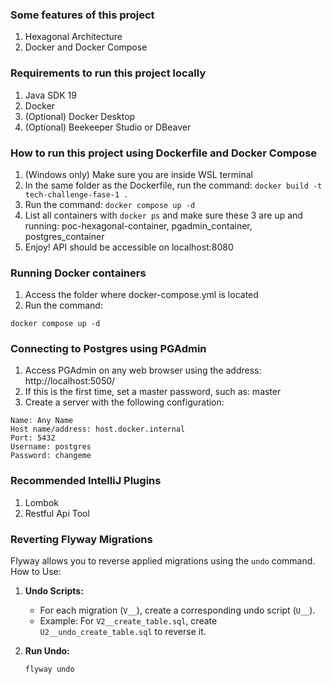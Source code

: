 ### Some features of this project

1. Hexagonal Architecture
2. Docker and Docker Compose

### Requirements to run this project locally

1. Java SDK 19
2. Docker
3. (Optional) Docker Desktop
4. (Optional) Beekeeper Studio or DBeaver

### How to run this project using Dockerfile and Docker Compose

1. (Windows only) Make sure you are inside WSL terminal
2. In the same folder as the Dockerfile, run the command: ```docker build -t tech-challenge-fase-1 .```
3. Run the command: ```docker compose up -d```
4. List all containers with ```docker ps``` and make sure these 3 are up and running: poc-hexagonal-container,
   pgadmin_container, postgres_container
5. Enjoy! API should be accessible on localhost:8080

### Running Docker containers

1. Access the folder where docker-compose.yml is located
2. Run the command:

```
docker compose up -d 
```

### Connecting to Postgres using PGAdmin

1. Access PGAdmin on any web browser using the address: http://localhost:5050/
2. If this is the first time, set a master password, such as: master
3. Create a server with the following configuration:

```
Name: Any Name
Host name/address: host.docker.internal
Port: 5432
Username: postgres
Password: changeme
```

### Recommended IntelliJ Plugins

1. Lombok
2. Restful Api Tool

### Reverting Flyway Migrations

Flyway allows you to reverse applied migrations using the `undo` command. How to Use:

1. **Undo Scripts:**
    - For each migration (`V__`), create a corresponding undo script (`U__`).
    - Example: For `V2__create_table.sql`, create `U2__undo_create_table.sql` to reverse it.

2. **Run Undo:**
   ```bash
   flyway undo